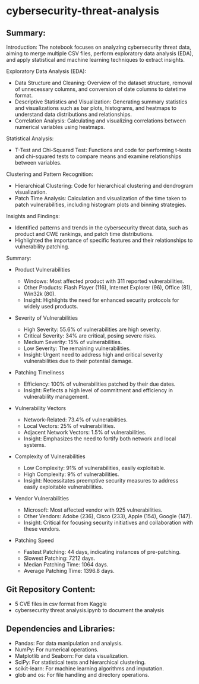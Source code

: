 # cybersecurity-threat-analysis

## Summary:

Introduction: The notebook focuses on analyzing cybersecurity threat data, aiming to merge multiple CSV files, perform exploratory data analysis (EDA), and apply statistical and machine learning techniques to extract insights.

Exploratory Data Analysis (EDA):
- Data Structure and Cleaning: Overview of the dataset structure, removal of unnecessary columns, and conversion of date columns to datetime format.
- Descriptive Statistics and Visualization: Generating summary statistics and visualizations such as bar plots, histograms, and heatmaps to understand data distributions and relationships.
- Correlation Analysis: Calculating and visualizing correlations between numerical variables using heatmaps.

Statistical Analysis:
- T-Test and Chi-Squared Test: Functions and code for performing t-tests and chi-squared tests to compare means and examine relationships between variables.

Clustering and Pattern Recognition:
- Hierarchical Clustering: Code for hierarchical clustering and dendrogram visualization.
- Patch Time Analysis: Calculation and visualization of the time taken to patch vulnerabilities, including histogram plots and binning strategies.

Insights and Findings:
- Identified patterns and trends in the cybersecurity threat data, such as product and CWE rankings, and patch time distributions.
- Highlighted the importance of specific features and their relationships to vulnerability patching.

Summary:
  - Product Vulnerabilities
    - Windows: Most affected product with 311 reported vulnerabilities.
    - Other Products: Flash Player (116), Internet Explorer (96), Office (81), Win32k (80).
    - Insight: Highlights the need for enhanced security protocols for widely used products.

  - Severity of Vulnerabilities
    - High Severity: 55.6% of vulnerabilities are high severity.
    - Critical Severity: 34% are critical, posing severe risks.
    - Medium Severity: 15% of vulnerabilities.
    - Low Severity: The remaining vulnerabilities.
    - Insight: Urgent need to address high and critical severity vulnerabilities due to their potential damage.

  - Patching Timeliness
    - Efficiency: 100% of vulnerabilities patched by their due dates.
    - Insight: Reflects a high level of commitment and efficiency in vulnerability management.

  - Vulnerability Vectors
    - Network-Related: 73.4% of vulnerabilities.
    - Local Vectors: 25% of vulnerabilities.
    - Adjacent Network Vectors: 1.5% of vulnerabilities.
    - Insight: Emphasizes the need to fortify both network and local systems.

  - Complexity of Vulnerabilities
    - Low Complexity: 91% of vulnerabilities, easily exploitable.
    - High Complexity: 9% of vulnerabilities.
    - Insight: Necessitates preemptive security measures to address easily exploitable vulnerabilities.

  - Vendor Vulnerabilities
    - Microsoft: Most affected vendor with 925 vulnerabilities.
    - Other Vendors: Adobe (236), Cisco (233), Apple (154), Google (147).
    - Insight: Critical for focusing security initiatives and collaboration with these vendors.

  - Patching Speed
  	- Fastest Patching: 44 days, indicating instances of pre-patching.
    - Slowest Patching: 7212 days.
    - Median Patching Time: 1064 days.
    - Average Patching Time: 1396.8 days.

## Git Repository Content:

- 5 CVE files in csv format from Kaggle
- cybersecurity threat analysis.ipynb to document the analysis

## Dependencies and Libraries:

- Pandas: For data manipulation and analysis.
- NumPy: For numerical operations.
- Matplotlib and Seaborn: For data visualization.
- SciPy: For statistical tests and hierarchical clustering.
- scikit-learn: For machine learning algorithms and imputation.
- glob and os: For file handling and directory operations.




